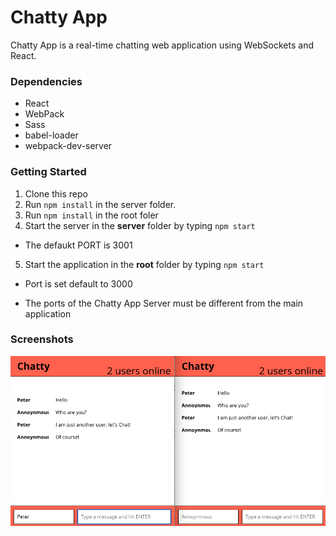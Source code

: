 # Chatty App
 
Chatty App is a real-time chatting web application using WebSockets and React.

### Dependencies
* React
* WebPack
* Sass
* babel-loader
* webpack-dev-server

### Getting Started

1. Clone this repo
2. Run `npm install` in the server folder.
3. Run `npm install` in the root foler
4. Start the server in the <strong>server</strong> folder by typing `npm start`
  * The defaukt PORT is 3001
5. Start the application in the <strong>root</strong> folder by typing `npm start`
  * Port is set default to 3000

* The ports of the Chatty App Server must be different from the main application

### Screenshots

![Chatty App](https://github.com/PeterHjHan/chattyApp/blob/master/build/chatty_app_main.png)

